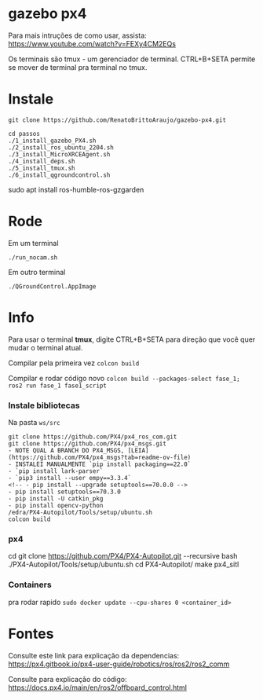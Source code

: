 # gazebo px4

Para mais intruções de como usar, assista: https://www.youtube.com/watch?v=FEXy4CM2EQs

Os terminais são tmux - um gerenciador de terminal. CTRL+B+SETA permite se mover de terminal pra terminal no tmux.

# Instale

```
git clone https://github.com/RenatoBrittoAraujo/gazebo-px4.git
```

```
cd passos
./1_install_gazebo_PX4.sh
./2_install_ros_ubuntu_2204.sh
./3_install_MicroXRCEAgent.sh
./4_install_deps.sh
./5_install_tmux.sh
./6_install_qgroundcontrol.sh
```

sudo apt install ros-humble-ros-gzgarden

# Rode

Em um terminal
```
./run_nocam.sh
```

Em outro terminal
```
./QGroundControl.AppImage
```

# Info

Para usar o terminal **tmux**, digite CTRL+B+SETA para direção que você quer mudar o terminal atual.

Compilar pela primeira vez
`colcon build`

Compilar e rodar código novo
`colcon build --packages-select fase_1; ros2 run fase_1 fase1_script`

### Instale bibliotecas 

Na pasta `ws/src`

```
git clone https://github.com/PX4/px4_ros_com.git
git clone https://github.com/PX4/px4_msgs.git
- NOTE QUAL A BRANCH DO PX4_MSGS, [LEIA](https://github.com/PX4/px4_msgs?tab=readme-ov-file)
- INSTALEI MANUALMENTE `pip install packaging==22.0`
- `pip install lark-parser`
- `pip3 install --user empy==3.3.4`
<!-- - pip install --upgrade setuptools==70.0.0 -->
- pip install setuptools==70.3.0
- pip install -U catkin_pkg
- pip install opencv-python
/edra/PX4-Autopilot/Tools/setup/ubuntu.sh
colcon build
```

### px4

cd
git clone https://github.com/PX4/PX4-Autopilot.git --recursive
bash ./PX4-Autopilot/Tools/setup/ubuntu.sh
cd PX4-Autopilot/
make px4_sitl

### Containers

pra rodar rapido
`sudo docker update --cpu-shares 0 <container_id>`

# Fontes

Consulte este link para explicação da dependencias: https://px4.gitbook.io/px4-user-guide/robotics/ros/ros2/ros2_comm

Consulte para explicação do código: https://docs.px4.io/main/en/ros2/offboard_control.html

